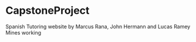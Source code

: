 # CapstoneProject
Spanish Tutoring website by Marcus Rana, John Hermann and Lucas Ramey
Mines working